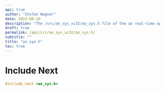 ```yaml
---
api: true
author: "Stefan Wagner"
date: 2022-08-29
description: "The /src/ao_sys_xc32/ao_sys.h file of the ao real-time operating system."
draft: true
permalink: /api/src/ao_sys_xc32/ao_sys.h/
subtitle: ""
title: "ao_sys.h"
toc: true
---
```


# Include Next

```c
#include_next <ao_sys.h>
```


